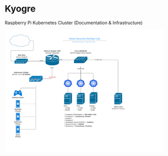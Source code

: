 # Kyogre
Raspberry Pi Kubernetes Cluster (Documentation &amp; Infrastructure)


![MarineGEO circle logo](/topology.png "MarineGEO logo")
